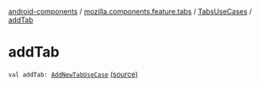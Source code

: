 [android-components](../../index.md) / [mozilla.components.feature.tabs](../index.md) / [TabsUseCases](index.md) / [addTab](./add-tab.md)

# addTab

`val addTab: `[`AddNewTabUseCase`](-add-new-tab-use-case/index.md) [(source)](https://github.com/mozilla-mobile/android-components/blob/master/components/feature/tabs/src/main/java/mozilla/components/feature/tabs/TabsUseCases.kt#L144)